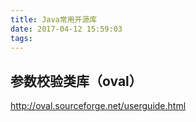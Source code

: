 ```yaml
---
title: Java常用开源库
date: 2017-04-12 15:59:03
tags:
---
```


## 参数校验类库（oval）
http://oval.sourceforge.net/userguide.html
